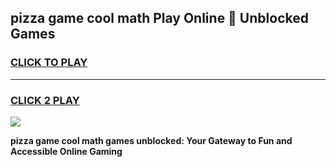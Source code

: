 
## pizza game cool math Play Online 👋 Unblocked Games
<h3>
<a href="https://news.freeplayer.one?title=pizza_game_cool_math&ref=17CMG">CLICK TO PLAY</a></h3>
<hr>

<h3>
<a href="https://news.freeplayer.one?title=pizza_game_cool_math&ref=17CMG">CLICK 2 PLAY</a>
  
</h3>

<a href="https://news.freeplayer.one?title=pizza_game_cool_math&ref=17CMG/"><img src="https://clearcache.store/games.png"></a>


**pizza game cool math games unblocked: Your Gateway to Fun and Accessible Online Gaming**
